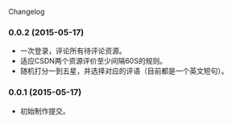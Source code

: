 Changelog

### 0.0.2 (2015-05-17)

* 一次登录，评论所有待评论资源。
* 适应CSDN两个资源评价至少间隔60S的规则。
* 随机打分一到五星，并选择对应的评语（目前都是一个英文短句）。

### 0.0.1 (2015-05-17)

* 初始制作提交。

